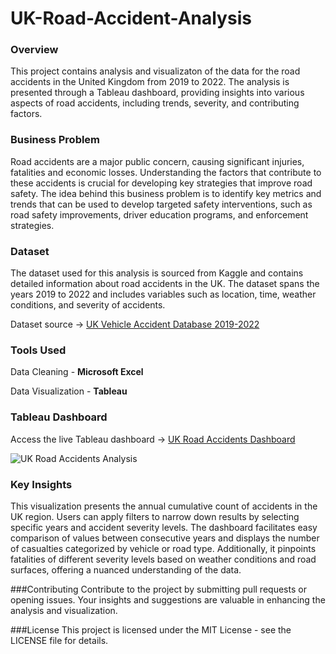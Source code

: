 # UK-Road-Accident-Analysis
### Overview
This project contains analysis and visualizaton of the data for the road accidents in the United Kingdom from 2019 to 2022. The analysis is presented through a Tableau dashboard, providing insights into various aspects of road accidents, including trends, severity, and contributing factors.

### Business Problem
Road accidents are a major public concern, causing significant injuries, fatalities and economic losses. Understanding the factors that contribute to these accidents is crucial for developing key strategies that improve road safety. The idea behind this business problem is to identify key metrics and trends that can be used to develop targeted safety interventions, such as road safety improvements, driver education programs, and enforcement strategies.

### Dataset
The dataset used for this analysis is sourced from Kaggle and contains detailed information about road accidents in the UK. The dataset spans the years 2019 to 2022 and includes variables such as location, time, weather conditions, and severity of accidents.

Dataset source -> [UK Vehicle Accident Database 2019-2022](https://www.kaggle.com/datasets/charliescott556/uk-vehicle-accident-database-2019-2022/)

### Tools Used
Data Cleaning - **Microsoft Excel**

Data Visualization - **Tableau**

### Tableau Dashboard
Access the live Tableau dashboard -> [UK Road Accidents Dashboard](https://public.tableau.com/app/profile/mohit.deshpande7032/viz/RoadAccidentAnalysis_17020115277720/Dashboard1)

![UK Road Accidents Analysis](https://github.com/Mohit2497/UK-Road-Accident-Analysis/assets/68893690/416b2095-6008-460a-a87d-b7d27d029e69)

### Key Insights
This visualization presents the annual cumulative count of accidents in the UK region. Users can apply filters to narrow down results by selecting specific years and accident severity levels. The dashboard facilitates easy comparison of values between consecutive years and displays the number of casualties categorized by vehicle or road type. Additionally, it pinpoints fatalities of different severity levels based on weather conditions and road surfaces, offering a nuanced understanding of the data.

###Contributing
Contribute to the project by submitting pull requests or opening issues. Your insights and suggestions are valuable in enhancing the analysis and visualization.

###License
This project is licensed under the MIT License - see the LICENSE file for details.
